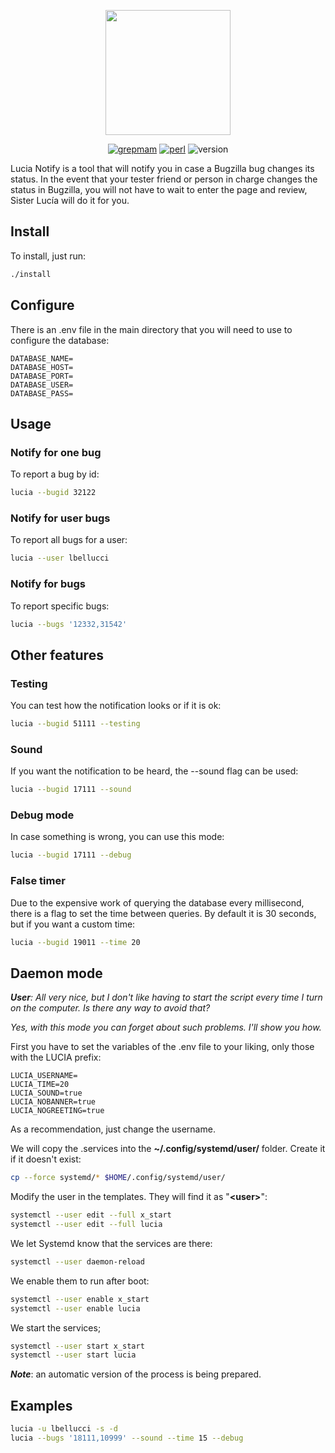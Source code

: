 <p align="center">
  <img width="200" src="https://i.imgur.com/nhNN7bE.png">
</p>

<div align="center">

  <a href="https://github.com/grepmam">![grepmam](https://img.shields.io/badge/Created%20by-Grepmam-red)</a>
  <a href="https://www.perl.org/">![perl](https://img.shields.io/badge/Written%20in-Perl-green)</a>
  <a>![version](https://img.shields.io/badge/Version-Frigg-yellow)</a>

</div>

Lucia Notify is a tool that will notify you in case a Bugzilla bug changes its status. In the event that your tester friend or person in charge changes the status in Bugzilla, you will not have to wait to enter the page and review, Sister Lucía will do it for you.

## Install

To install, just run:

```bash 
./install
```

## Configure

There is an .env file in the main directory that you will need to use to configure the database:

```
DATABASE_NAME=
DATABASE_HOST=
DATABASE_PORT=
DATABASE_USER=
DATABASE_PASS=
```

## Usage

### Notify for one bug

To report a bug by id:

```bash
lucia --bugid 32122
```

### Notify for user bugs

To report all bugs for a user:

```bash
lucia --user lbellucci
```

### Notify for bugs

To report specific bugs:

```bash
lucia --bugs '12332,31542'
```

## Other features

### Testing

You can test how the notification looks or if it is ok:

```bash
lucia --bugid 51111 --testing
```

### Sound

If you want the notification to be heard, the --sound flag can be used:

```bash
lucia --bugid 17111 --sound
```

### Debug mode

In case something is wrong, you can use this mode:

```bash
lucia --bugid 17111 --debug
```

### False timer

Due to the expensive work of querying the database every millisecond, there is a flag to set the time between queries. By default it is 30 seconds, but if you want a custom time:

```bash
lucia --bugid 19011 --time 20
```

## Daemon mode


***User**: All very nice, but I don't like having to start the script every time I turn on the computer. Is there any way to avoid that?*

*Yes, with this mode you can forget about such problems. I'll show you how.*

First you have to set the variables of the .env file to your liking, only those with the LUCIA prefix:

```
LUCIA_USERNAME=
LUCIA_TIME=20
LUCIA_SOUND=true
LUCIA_NOBANNER=true
LUCIA_NOGREETING=true
```

As a recommendation, just change the username.

We will copy the .services into the **~/.config/systemd/user/** folder. Create it if it doesn't exist:

```bash
cp --force systemd/* $HOME/.config/systemd/user/
```
Modify the user in the templates. They will find it as "**\<user\>**":

```bash
systemctl --user edit --full x_start
systemctl --user edit --full lucia
```

We let Systemd know that the services are there:

```bash
systemctl --user daemon-reload
```
We enable them to run after boot:

```bash
systemctl --user enable x_start
systemctl --user enable lucia
```

We start the services;

```bash
systemctl --user start x_start
systemctl --user start lucia
```

***Note***: an automatic version of the process is being prepared.

## Examples

```bash
lucia -u lbellucci -s -d 
lucia --bugs '18111,10999' --sound --time 15 --debug
```

